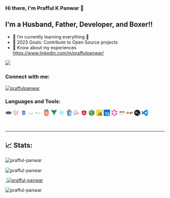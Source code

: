 ### Hi there, I'm Prafful K Panwar 👋

## I'm a Husband, Father, Developer, and Boxer!!

<!-- <p align="left"> <img src="https://komarev.com/ghpvc/?username=prafful-panwar&label=Profile%20views&color=0e75b6&style=flat" alt="prafful-panwar" /> </p> -->

- 🌱 I’m currently learning everything 🤣
- 🥅 2023 Goals: Contribute to Open Source projects
- 📄 Know about my experiences https://www.linkedin.com/in/praffulpanwar/

![](https://komarev.com/ghpvc/?username=prafful-panwar&color=blue)
<!-- ### Spotify Playing 🎧

[<img src="https://now-playing-codestackr.vercel.app/api/spotify-playing" alt="codeSTACKr Spotify Playing" width="350" />](https://open.spotify.com/user/swyqyimdc12jajde4vpwd2x1b) -->

### Connect with me:
<a href="https://linkedin.com/in/praffulpanwar" target="blank"><img align="center" src="https://raw.githubusercontent.com/rahuldkjain/github-profile-readme-generator/master/src/images/icons/Social/linked-in-alt.svg" alt="praffulpanwar" height="30" width="40" /></a>
<br />

### Languages and Tools:

<code><img height="20" src="https://raw.githubusercontent.com/github/explore/80688e429a7d4ef2fca1e82350fe8e3517d3494d/topics/php/php.png"></code>
<code><img height="20" src="https://raw.githubusercontent.com/github/explore/80688e429a7d4ef2fca1e82350fe8e3517d3494d/topics/laravel/laravel.png"></code>
<code><img height="20" src="https://raw.githubusercontent.com/github/explore/80688e429a7d4ef2fca1e82350fe8e3517d3494d/topics/sql/sql.png"></code>
<code><img height="20" src="https://raw.githubusercontent.com/github/explore/80688e429a7d4ef2fca1e82350fe8e3517d3494d/topics/mysql/mysql.png"></code>
<code><img height="20" src="https://raw.githubusercontent.com/github/explore/80688e429a7d4ef2fca1e82350fe8e3517d3494d/topics/mongodb/mongodb.png"></code>
<code><img height="20" src="https://raw.githubusercontent.com/github/explore/80688e429a7d4ef2fca1e82350fe8e3517d3494d/topics/html/html.png"></code>
<code><img height="20" src="https://raw.githubusercontent.com/github/explore/80688e429a7d4ef2fca1e82350fe8e3517d3494d/topics/vue/vue.png"></code>
<code><img height="20" src="https://raw.githubusercontent.com/github/explore/80688e429a7d4ef2fca1e82350fe8e3517d3494d/topics/react/react.png"></code>
<code><img height="20" src="https://raw.githubusercontent.com/github/explore/80688e429a7d4ef2fca1e82350fe8e3517d3494d/topics/css/css.png"></code>
<code><img height="20" src="https://raw.githubusercontent.com/github/explore/80688e429a7d4ef2fca1e82350fe8e3517d3494d/topics/sass/sass.png"></code>
<code><img height="20" src="https://raw.githubusercontent.com/github/explore/80688e429a7d4ef2fca1e82350fe8e3517d3494d/topics/angular/angular.png"></code>
<code><img height="20" src="https://raw.githubusercontent.com/github/explore/80688e429a7d4ef2fca1e82350fe8e3517d3494d/topics/nodejs/nodejs.png"></code>
<code><img height="20" src="https://raw.githubusercontent.com/github/explore/80688e429a7d4ef2fca1e82350fe8e3517d3494d/topics/javascript/javascript.png"></code>
<code><img height="20" src="https://raw.githubusercontent.com/github/explore/80688e429a7d4ef2fca1e82350fe8e3517d3494d/topics/typescript/typescript.png"></code>
<code><img height="20" src="https://raw.githubusercontent.com/github/explore/5c058a388828bb5fde0bcafd4bc867b5bb3f26f3/topics/graphql/graphql.png"></code>
<code><img height="20" src="https://raw.githubusercontent.com/github/explore/80688e429a7d4ef2fca1e82350fe8e3517d3494d/topics/aws/aws.png"></code>
<code><img height="20" src="https://raw.githubusercontent.com/github/explore/80688e429a7d4ef2fca1e82350fe8e3517d3494d/topics/git/git.png"></code>
<code><img height="20" src="https://raw.githubusercontent.com/github/explore/80688e429a7d4ef2fca1e82350fe8e3517d3494d/topics/terminal/terminal.png"></code>
<code><img height="20" src="https://raw.githubusercontent.com/github/explore/80688e429a7d4ef2fca1e82350fe8e3517d3494d/topics/visual-studio-code/visual-studio-code.png"></code>

<br />

---
## 📈 Stats:
<div align='left'>
<p><img src="https://github-readme-stats.vercel.app/api/top-langs?username=prafful-panwar&show_icons=true&locale=en&layout=compact&theme=tokyonight" alt="prafful-panwar" /></p>
</div>

<div align='left'>
    <p><img align="center" src="https://github-readme-stats.vercel.app/api?username=prafful-panwar&show_icons=true&locale=en&theme=tokyonight" alt="prafful-panwar" /></p>
</div>

<p align="left"><a href="https://github.com/ryo-ma/github-profile-trophy">&nbsp;<img src="https://github-profile-trophy.vercel.app/?username=prafful-panwar&theme=tokyonight" alt="prafful-panwar" /></a> </p>

<p><img align="left" src="https://github-readme-streak-stats.herokuapp.com/?user=prafful-panwar&&theme=tokyonight" alt="prafful-panwar" /></p>

[//]: # (<div align='left'>)

[//]: # (    <img src='https://github-readme-stats.vercel.app/api/wakatime?username=prafful_panwar&layout=compact' alt='Languages over last 7 days ' align='center' />)

[//]: # (</div>)

[facebook]: https://www.facebook.com/praffulpanwar/
[twitter]: https://twitter.com/prafful_panwar
[linkedin]: https://www.linkedin.com/in/praffulpanwar
